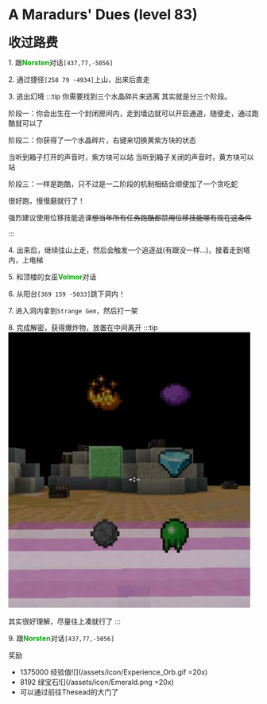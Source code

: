 # A Maradurs' Dues (level 83)
<span style="font-size: 25px;">**收过路费**</span>

<span class="stage-index">1.</span> 跟<font color=00AA00>**Norsten**</font>对话`[437,77,-5056]`

<span class="stage-index">2.</span> 通过捷径`[258 79 -4934]`上山，出来后直走

<span class="stage-index">3.</span> 逃出幻境
:::tip 你需要找到三个水晶碎片来逃离
其实就是分三个阶段。

阶段一：你会出生在一个封闭房间内，走到墙边就可以开启通道，随便走，通过跑酷就可以了

阶段二：你获得了一个水晶碎片，右键来切换黄紫方块的状态

当听到箱子打开的声音时，紫方块可以站
当听到箱子关闭的声音时，黄方块可以站

阶段三：一样是跑酷，只不过是一二阶段的机制相结合顺便加了一个贪吃蛇

很好跑，慢慢磨就行了！

强烈建议使用位移技能逃课~~想当年所有任务跑酷都禁用位移技能哪有现在这条件~~

:::

<span class="stage-index">4.</span> 出来后，继续往山上走，然后会触发一个追逐战(有跟没一样...)，接着走到塔内，上电梯

<span class="stage-index">5.</span> 和顶楼的女巫<font color=00AA00>**Volmor**</font>对话

<span class="stage-index">6.</span> 从阳台`[369 159 -5033]`跳下洞内！

<span class="stage-index">7.</span> 进入洞内拿到`Strange Gem`，然后打一架

<span class="stage-index">8.</span> 完成解密，获得爆炸物，放置在中间离开
:::tip
![](/assets/img/lvl83-1.jpg)

其实很好理解，尽量往上凑就行了
:::

<span class="stage-index">9.</span> 跟<font color=00AA00>**Norsten**</font>对话`[437,77,-5056]`

奖励
+ 1375000 经验值![](/assets/icon/Experience_Orb.gif =20x)
+ 8192 绿宝石![](/assets/icon/Emerald.png =20x)
+ 可以通过前往Thesead的大门了